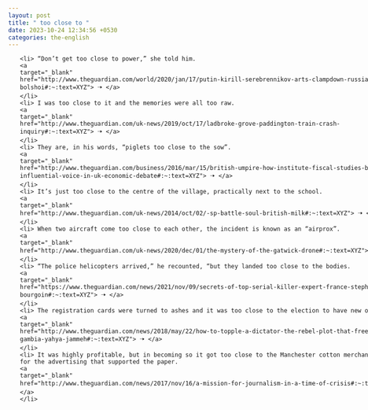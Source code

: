 ```yaml
---
layout: post
title: " too close to "
date: 2023-10-24 12:34:56 +0530
categories: the-english
---
```

<style>
    ol {
        width: 800px;
        margin: 0 auto;
    }
ol li {
    font-size: 18px;
    line-height: 1.5;
    padding-bottom: 8px;
}
</style>
<ol>

    <li> “Don’t get too close to power,” she told him.
    <a 
    target="_blank" 
    href="http://www.theguardian.com/world/2020/jan/17/putin-kirill-serebrennikov-arts-clampdown-russia-bolshoi#:~:text=XYZ"> 🠢 </a>
    </li>
    <li> I was too close to it and the memories were all too raw.
    <a 
    target="_blank" 
    href="http://www.theguardian.com/uk-news/2019/oct/17/ladbroke-grove-paddington-train-crash-inquiry#:~:text=XYZ"> 🠢 </a>
    </li>
    <li> They are, in his words, “piglets too close to the sow”.
    <a 
    target="_blank" 
    href="http://www.theguardian.com/business/2016/mar/15/british-umpire-how-institute-fiscal-studies-became-most-influential-voice-in-uk-economic-debate#:~:text=XYZ"> 🠢 </a>
    </li>
    <li> It’s just too close to the centre of the village, practically next to the school.
    <a 
    target="_blank" 
    href="http://www.theguardian.com/uk-news/2014/oct/02/-sp-battle-soul-british-milk#:~:text=XYZ"> 🠢 </a>
    </li>
    <li> When two aircraft come too close to each other, the incident is known as an “airprox”.
    <a 
    target="_blank" 
    href="http://www.theguardian.com/uk-news/2020/dec/01/the-mystery-of-the-gatwick-drone#:~:text=XYZ"> 🠢 </a>
    </li>
    <li> “The police helicopters arrived,” he recounted, “but they landed too close to the bodies.
    <a 
    target="_blank" 
    href="https://www.theguardian.com/news/2021/nov/09/secrets-of-top-serial-killer-expert-france-stephane-bourgoin#:~:text=XYZ"> 🠢 </a>
    </li>
    <li> The registration cards were turned to ashes and it was too close to the election to have new ones printed.
    <a 
    target="_blank" 
    href="http://www.theguardian.com/news/2018/may/22/how-to-topple-a-dictator-the-rebel-plot-that-freed-the-gambia-yahya-jammeh#:~:text=XYZ"> 🠢 </a>
    </li>
    <li> It was highly profitable, but in becoming so it got too close to the Manchester cotton merchants who paid for the advertising that supported the paper.
    <a 
    target="_blank" 
    href="http://www.theguardian.com/news/2017/nov/16/a-mission-for-journalism-in-a-time-of-crisis#:~:text=XYZ"> 🠢 </a>
    </li>